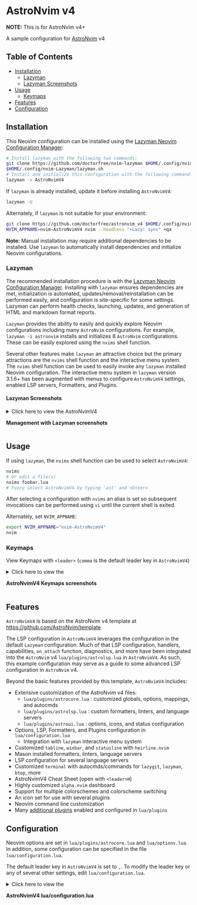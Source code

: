 # AstroNvim v4

**NOTE:** This is for AstroNvim v4+

A sample configuration for [AstroNvim](https://github.com/AstroNvim/AstroNvim) v4

## Table of Contents

- [Installation](#installation)
  - [Lazyman](#lazyman)
  - [Lazyman Screenshots](#lazyman-screenshots)
- [Usage](#usage)
  - [Keymaps](#keymaps)
- [Features](#features)
- [Configuration](#configuration)

## Installation

This Neovim configuration can be installed using the
[Lazyman Neovim Configuration Manager](https://lazyman.dev):

```bash
# Install lazyman with the following two commands:
git clone https://github.com/doctorfree/nvim-lazyman $HOME/.config/nvim-Lazyman
$HOME/.config/nvim-Lazyman/lazyman.sh
# Install and initialize this configuration with the following command:
lazyman -x AstroNvimV4
```

If `lazyman` is already installed, update it before installing `AstroNvimV4`:

```bash
lazyman -U
```

Alternately, if `lazyman` is not suitable for your environment:

```bash
git clone https://github.com/doctorfree/astronvim_v4 $HOME/.config/nvim-AstroNvimV4
NVIM_APPNAME=nvim-AstroNvimV4 nvim --headless "+Lazy! sync" +qa
```

**Note:** Manual installation may require additional dependencies to be installed.
Use `lazyman` to automatically install dependencies and initialize Neovim configurations.

### Lazyman

The recommended installation procedure is with the
[Lazyman Neovim Configuration Manager](https://lazyman.dev).
Installing with `lazyman` ensures dependencies are met, initialization is
automated, updates/removal/reinstallation can be performed easily, and
configuration is site-specific for some settings. Lazyman can perform
health checks, launching, updates, and generation of HTML and markdown
format reports.

`Lazyman` provides the ability to easily and quickly explore Neovim
configurations including many `AstroNvim` configurations. For example,
`lazyman -i astronvim` installs and initializes 8 `AstroNvim` configurations.
These can be easily explored using the `nvims` shell function.

Several other features make `lazyman` an attractive choice but the primary
attractions are the `nvims` shell function and the interactive menu system.
The `nvims` shell function can be used to easily invoke any `lazyman` installed
Neovim configuration. The interactive menu system in `lazyman` version 3.1.6+
has been augmented with menus to configure `AstroNvimV4` settings, enabled
LSP servers, Formatters, and Plugins.

#### Lazyman Screenshots

<details><summary>Click here to view the AstroNvimV4

**Management with Lazyman screenshots**

</summary>

If `AstroNvimV4` was installed with `lazyman` an interactive menu system to
manage the `AstroNvimV4` configuration is available in `lazyman`.  To view
the main `AstroNvimV4` configuration menu invoke `lazyman -F anv` or simply
`lazyman` and select the `AstroNvimV4 Config` menu entry:

<div align="center"><p>
<img src="https://raw.githubusercontent.com/wiki/doctorfree/astronvim_v4/screenshots/lazyman.png" style="width:1165px;height:588px;">
</p>
</div>

<div align="center"><p>
<img src="https://raw.githubusercontent.com/wiki/doctorfree/astronvim_v4/screenshots/config.png" style="width:957px;height:558px;">
</p>
</div>

From here you can configure LSP servers, formatters, linters, and plugins:

<div align="center"><p>
<img src="https://raw.githubusercontent.com/wiki/doctorfree/astronvim_v4/screenshots/lsp.png" style="width:957px;height:558px;">
</p>
</div>

<div align="center"><p>
<img src="https://raw.githubusercontent.com/wiki/doctorfree/astronvim_v4/screenshots/formatters.png" style="width:957px;height:558px;">
</p>
</div>

<div align="center"><p>
<img src="https://raw.githubusercontent.com/wiki/doctorfree/astronvim_v4/screenshots/plugins.png" style="width:957px;height:558px;">
</p>
</div>

</details>

## Usage

If using `lazyman`, the `nvims` shell function can be used to select `AstroNvimV4`:

```bash
nvims
# Or edit a file(s)
nvims foobar.lua
# Fuzzy select AstroNvimV4 by typing 'ast' and <Enter>
```

After selecting a configuration with `nvims` an alias is set so subsequent
invocations can be performed using `vi` until the current shell is exited.

Alternately, set `NVIM_APPNAME`:

```bash
export NVIM_APPNAME="nvim-AstroNvimV4"
nvim
```

### Keymaps

View Keymaps with `<leader>` (`comma` is the default leader key in `AstroNvimV4`)

<details><summary>Click here to view the

**AstroNvimV4 Keymaps screenshots**

</summary>

<div align="center"><p>
<img src="https://raw.githubusercontent.com/wiki/doctorfree/astronvim_v4/screenshots/Keymaps.png" style="width:806px;height:483px;">
</p>
</div>

Command and Themes keymaps (view with `<leader>,`

<div align="center"><p>
<img src="https://raw.githubusercontent.com/wiki/doctorfree/astronvim_v4/screenshots/Command_Keymaps.png" style="width:806px;height:483px;">
</p>
</div>

Toggle keymaps (view with `<leader>.`

<div align="center"><p>
<img src="https://raw.githubusercontent.com/wiki/doctorfree/astronvim_v4/screenshots/Toggle_Keymaps.png" style="width:806px;height:483px;">
</p>
</div>

UI/UX and more toggle keymaps (view with `<leader>u`

<div align="center"><p>
<img src="https://raw.githubusercontent.com/wiki/doctorfree/astronvim_v4/screenshots/UI.png" style="width:1780px;height:720px;">
</p>
</div>

</details>

## Features

`AstroNvimV4` is based on the AstroNvim v4 template at <https://github.com/AstroNvim/template>

The LSP configuration in `AstroNvimV4` leverages the configuration in the
default `Lazyman` configuration. Much of that LSP configuration, handlers,
capabilities, `on_attach` function, diagnostics, and more have been integrated
into the `AstroNvim` v4 `lua/plugins/astrolsp.lua` in `AstroNvimV4`. As such,
this example configuration may serve as a guide to some advanced LSP
configuration in `AstroNvim` v4.

Beyond the basic features provided by this template, `AstroNvimV4` includes:

- Extensive customization of the AstroNvim v4 files:
  - `lua/plugins/astrocore.lua` : customized globals, options, mappings, and autocmds
  - `lua/plugins/astrolsp.lua` : custom formatters, linters, and language servers
  - `lua/plugins/astroui.lua` : options, icons, and status configuration
- Options, LSP, Formatters, and Plugins configuration in `lua/configuration.lua`
  - Integration with `lazyman` interactive menu system
- Customized `tabline`, `winbar`, and `statusline` with `heirline.nvim`
- Mason installed formatters, linters, language servers
- LSP configuration for several language servers
- Customized `terminal` with autocmds/commands for `lazygit`, `lazyman`, `btop`, more
- AstroNvimV4 Cheat Sheet (open with `<leader>H`)
- Highly customized `alpha.nvim` dashboard
- Support for multiple colorschemes and colorscheme switching
- An icon set for use with several plugins
- Neovim command line customization
- Many [additional plugins](https://github.com/doctorfree/nvim-lazyman/blob/main/info/AstroNvimV4.md) enabled and configured in `lua/plugins`

## Configuration

Neovim options are set in `lua/plugins/astrocore.lua` and `lua/options.lua`.
In addition, some configuration can be specified in the file `lua/configuration.lua`.

The default leader key in `AstroNvimV4` is set to `,`. To modify the leader key
or any of several other settings, edit `lua/configuration.lua`.

<details><summary>Click here to view the

**AstroNvimV4 lua/configuration.lua**

</summary>

```lua
local conf = {}

-- THEME CONFIGURATION
-- Available themes: catppuccin, dracula, everforest, kanagawa,
--                   monokai-pro nightfox, tokyonight, tundra,
-- A configuration file for each theme is in lua/configs/themes/
-- Use <F8> to step through themes
conf.theme = "tokyonight"
-- Available styles are:
--   catppuccin:  latte, frappe, macchiato, mocha, custom
--   dracula:     blood, magic, soft, default
--   kanagawa:    wave, dragon, lotus
--   monokai-pro: classic, octagon, pro, machine, ristretto, spectrum
--   nightfox:    carbonfox, dawnfox, dayfox, duskfox, nightfox, nordfox, terafox
--   tokyonight:  night, storm, day, moon
conf.theme_style = "moon"
-- enable transparency if the theme supports it
conf.enable_transparent = false

-- GLOBAL OPTIONS CONFIGURATION
-- Some prefer space as the map leader, but why
conf.mapleader = ","
conf.maplocalleader = ","
-- set numbered lines
conf.number = true
-- enable mouse see :h mouse
conf.mouse = "nv"
-- set relative numbered lines
conf.relative_number = true
-- always show tabs; 0 never, 1 only if at least two tab pages, 2 always
conf.showtabline = 2
-- enable or disable listchars
conf.list = true
-- which list chars to show
conf.listchars = {
  eol = "⤶",
  tab = ">.",
  trail = "~",
  extends = "◀",
  precedes = "▶",
}

-- PLUGINS CONFIGURATION
-- Enable display of custom cheatsheets
conf.enable_cheatsheet = true
-- Enable smooth scrolling with neoscroll plugin
conf.enable_smooth_scrolling = true
-- Enable the Neotest plugin
conf.enable_neotest = true
-- Enable toggleterm plugin
conf.enable_toggleterm = true
-- Enable the WakaTime metrics dashboard (requires API key)
conf.enable_wakatime = false
-- Enable zen mode distraction-free coding
conf.enable_zenmode = true
-- if zenmode enabled then enable terminal support as well
conf.enable_kitty = false
conf.enable_alacritty = false
conf.enable_wezterm = false

-- Neorg notes folder
conf.neorg_notes = { "~/Documents/Notes" }
-- Obsidian vault folder (relative to HOME)
conf.obsidian_vault = "Documents/Notes/Obsidian"

-- use rg instead of grep
conf.grepprg = "rg --hidden --vimgrep --smart-case --"

-- Show diagnostics, can be one of "none", "icons", "popup". Default is "popup"
--   "none":  diagnostics are disabled but still underlined
--   "icons": only an icon will show, use ',de' to see the diagnostic
--   "popup": an icon will show and a popup with the diagnostic will appear
conf.show_diagnostics = "popup"

-- treesitter parsers to be installed
-- See https://github.com/nvim-treesitter/nvim-treesitter/wiki/List-of-parsers
conf.treesitter_ensure_installed = {
  "bash",
  "c",
  "cpp",
  "json",
  "jsonc",
  "javascript",
  "lua",
  "markdown",
  "markdown_inline",
  "python",
  "query",
  "regex",
  "toml",
  "vim",
  "vimdoc",
  "yaml",
}

-- LSPs that are installed by the Lazyman initialization
-- Leave the 'LSP_SERVERS' trailing comment, it is used by lazyman
conf.lsp_installed = {
  "cssls",    -- LSP_SERVERS
  "denols",   -- LSP_SERVERS
  "html",     -- LSP_SERVERS
  "lua_ls",   -- LSP_SERVERS
  "pylsp",    -- LSP_SERVERS
  "pyright",  -- LSP_SERVERS
  "tsserver", -- LSP_SERVERS
  "vimls",    -- LSP_SERVERS
}
-- LSPs that should be installed by Mason-lspconfig
-- Leave the 'LSP_SERVERS' trailing comment, it is used by lazyman
conf.lsp_servers = {
  "bashls",           -- LSP_SERVERS
  "clangd",           -- LSP_SERVERS
  "cmake",            -- LSP_SERVERS
  -- "cssmodules_ls", -- LSP_SERVERS
  -- "dockerls",      -- LSP_SERVERS
  -- "emmet_ls",      -- LSP_SERVERS
  -- "eslint",        -- LSP_SERVERS
  -- "gopls",         -- LSP_SERVERS
  -- "graphql",       -- LSP_SERVERS
  "jsonls",           -- LSP_SERVERS
  -- "jdtls",         -- LSP_SERVERS
  -- "julials",       -- LSP_SERVERS
  -- "ltex",          -- LSP_SERVERS
  "marksman",         -- LSP_SERVERS
  -- "prismals",      -- LSP_SERVERS
  -- "sqlls",         -- LSP_SERVERS
  -- "tailwindcss",   -- LSP_SERVERS
  "taplo",            -- LSP_SERVERS
  -- "texlab",        -- LSP_SERVERS
  "vuels",            -- LSP_SERVERS
  "yamlls",           -- LSP_SERVERS
}

-- Enable/Disable automatic formatting
conf.enable_autoformat = false
-- Formatters and linters installed by Mason
conf.formatters_linters = {
  "actionlint",           -- FORMATTERS_LINTERS
  -- "debugpy",           -- FORMATTERS_LINTERS
  "gofumpt",              -- FORMATTERS_LINTERS
  "goimports",            -- FORMATTERS_LINTERS
  "golines",              -- FORMATTERS_LINTERS
  "golangci-lint",        -- FORMATTERS_LINTERS
  "google-java-format",   -- FORMATTERS_LINTERS
  "isort",                -- FORMATTERS_LINTERS
  -- "json-lsp",          -- FORMATTERS_LINTERS
  -- "latexindent",       -- FORMATTERS_LINTERS
  -- "markdownlint",      -- FORMATTERS_LINTERS
  "marksman",             -- FORMATTERS_LINTERS
  -- "php-debug-adapter", -- FORMATTERS_LINTERS
  -- "php-cs-fixer",      -- FORMATTERS_LINTERS
  "prettier",             -- FORMATTERS_LINTERS
  "prettierd",            -- FORMATTERS_LINTERS
  "pyright",              -- FORMATTERS_LINTERS
  "sql-formatter",        -- FORMATTERS_LINTERS
  -- "shellcheck",        -- FORMATTERS_LINTERS
  "shfmt",                -- FORMATTERS_LINTERS
  "stylua",               -- FORMATTERS_LINTERS
  "tflint",               -- FORMATTERS_LINTERS
  "yamllint",             -- FORMATTERS_LINTERS
}
-- Formatters and linters installed externally
conf.external_formatters = {
  "beautysh",             -- FORMATTERS_LINTERS
  "black",                -- FORMATTERS_LINTERS
  "flake8",               -- FORMATTERS_LINTERS
  "ruff",                 -- FORMATTERS_LINTERS
}

return conf
```

</details>

